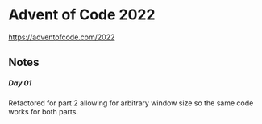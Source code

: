 # Advent of Code 2022

https://adventofcode.com/2022

## Notes

##### Day 01

Refactored for part 2 allowing for arbitrary window size so the same code works for both parts.
